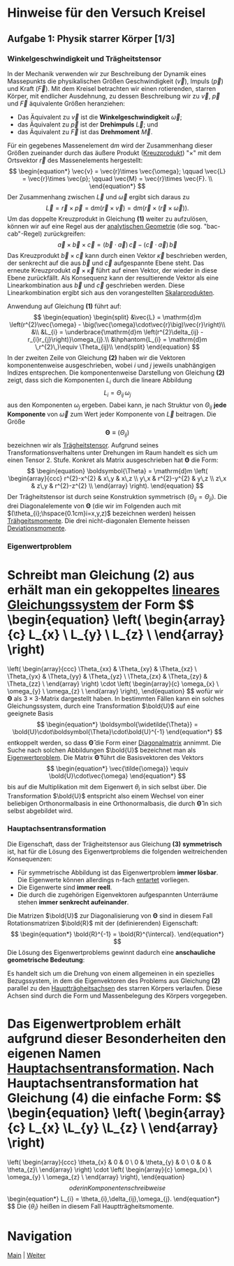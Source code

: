 # Hinweise für den Versuch Kreisel

## Aufgabe 1: Physik starrer Körper [1/3]

### Winkelgeschwindigkeit und Trägheitstensor

In der Mechanik verwenden wir zur Beschreibung der Dynamik eines Massepunkts die physikalischen Größen Geschwindigkeit ($\vec{v}$), Impuls ($\vec{p}$) und Kraft ($\vec{F}$). Mit dem Kreisel betrachten wir einen rotierenden, starren Körper, mit endlicher Ausdehnung, zu dessen Beschreibung wir zu $\vec{v}$, $\vec{p}$ und $\vec{F}$ äquivalente Größen heranziehen:  

- Das Äquivalent zu $\vec{v}$ ist die **Winkelgeschwindigkeit** $\vec{\omega}$; 
- das Äquivalent zu $\vec{p}$ ist der **Drehimpuls** $\vec{L}$; und 
- das Äquivalent zu $\vec{F}$ ist das **Drehmoment** $\vec{M}$.  

Für ein gegebenes Massenelement $\mathrm{d}m$ wird der Zusammenhang dieser Größen zueinander durch das äußere Produkt ([Kreuzprodukt](https://de.wikipedia.org/wiki/Kreuzprodukt)) "$\times$" mit dem Ortsvektor $\vec{r}$ des Massenelements hergestellt: 
$$
\begin{equation*}
\vec{v} = \vec{r}\times \vec{\omega}; \qquad
\vec{L} = \vec{r}\times \vec{p}; \qquad
\vec{M} = \vec{r}\times \vec{F}. \\
\end{equation*}
$$
Der Zusammenhang zwischen $\vec{L}$ und $\vec{\omega}$ ergibt sich daraus zu 
$$
\begin{equation}
\vec{L} = \vec{r}\times\vec{p} = \mathrm{d}m \left(\vec{r}\times\vec{v}\right) = \mathrm{d}m \left(\vec{r}\times\left(\vec{r}\times\vec{\omega}\right)\right).
\end{equation}
$$
Um das doppelte Kreuzprodukt in Gleichung **(1)** weiter zu aufzulösen, können wir auf eine Regel aus der [analytischen Geometrie](https://de.wikipedia.org/wiki/Analytische_Geometrie) (die sog. "bac-cab"-Regel) zurückgreifen:
$$
\begin{equation*}
\vec{a}\times\vec{b}\times\vec{c} = \big(\vec{b}\cdot\vec{a}\big)\,\vec{c} - \big(\vec{c}\cdot\vec{a}\big)\,\vec{b}
\end{equation*}
$$
Das Kreuzprodukt $\vec{b}\times\vec{c}$ kann durch einen Vektor $\vec{\kappa}$ beschrieben werden, der senkrecht auf die aus $\vec{b}$ und $\vec{c}$ aufgespannte Ebene steht. Das erneute Kreuzprodukt $\vec{a}\times\vec{\kappa}$ führt auf einen Vektor, der wieder in diese Ebene zurückfällt. Als Konsequenz kann der resultierende Vektor als eine Linearkombination aus $\vec{b}$ und $\vec{c}$ geschrieben werden. Diese Linearkombination ergibt sich aus den vorangestellten [Skalarprodukten](https://de.wikipedia.org/wiki/Skalarprodukt). 

Anwendung auf Gleichung **(1)** führt auf: 
$$
\begin{equation}
\begin{split}
&\vec{L} = \mathrm{d}m \left(r^{2}\vec{\omega} - \big(\vec{\omega}\cdot\vec{r}\big)\vec{r}\right)\\
&\\
&L_{i} = \underbrace{\mathrm{d}m \left(r^{2}\delta_{ij} - r_{i}r_{j}\right)}\omega_{j}.\\
&\hphantom{L_{i} = \mathrm{d}m \,r^{2}\,}\equiv \Theta_{ij}\\
\end{split}
\end{equation}
$$
In der zweiten Zeile von Gleichung **(2)** haben wir die Vektoren komponentenweise ausgeschrieben, wobei $i$ und $j$ jeweils unabhängigen Indizes entsprechen. Die komponentenweise Darstellung von Gleichung **(2)** zeigt, dass sich die Komponenten $L_{i}$ durch die lineare Abbildung
$$
\begin{equation*}
L_{i} = \Theta_{ij}\,\omega_{j}
\end{equation*}
$$
aus den Komponenten $\omega_{j}$ ergeben. Dabei kann, je nach Struktur von $\Theta_{ij}$ **jede Komponente** von $\vec{\omega}$ zum Wert jeder Komponente von $\vec{L}$ beitragen. Die Größe
$$
\begin{equation*}
\boldsymbol{\Theta} \equiv \left(\Theta_{ij}\right)
\end{equation*}
$$
bezeichnen wir als [Trägheitstensor](https://de.wikipedia.org/wiki/Tr%C3%A4gheitstensor). Aufgrund seines Transformationsverhaltens unter Drehungen im Raum handelt es sich um einen Tensor 2. Stufe. Konkret als Matrix ausgeschrieben hat $\boldsymbol{\Theta}$ die Form: 
$$
\begin{equation}
\boldsymbol{\Theta} = \mathrm{d}m
\left(
\begin{array}{ccc}
r^{2}-x^{2} & x\,y & x\,z \\
y\,x & r^{2}-y^{2} & y\,z \\
z\,x & z\,y & r^{2}-z^{2} \\
\end{array}
\right).
\end{equation}
$$
Der Trägheitstensor ist durch seine Konstruktion symmetrisch ($\Theta_{ij}=\Theta_{ji}$). Die drei Diagonalelemente von $\boldsymbol{\Theta}$ (die wir im Folgenden auch mit $(\theta_{i};\hspace{0.1cm}i=x,y,z)$ bezeichnen werden) heissen [Trähgeitsmomente](https://de.wikipedia.org/wiki/Tr%C3%A4gheitsmoment). Die drei nicht-diagonalen Elemente heissen [Deviationsmomente](https://de.wikipedia.org/wiki/Deviationsmoment).

### Eigenwertproblem  

Schreibt man Gleichung **(2)** aus erhält man ein gekoppeltes [lineares Gleichungssystem](https://de.wikipedia.org/wiki/Lineares_Gleichungssystem) der Form
$$
\begin{equation}
\left(
\begin{array}{c}
L_{x} \\
L_{y} \\
L_{z} \\
\end{array}
\right)
=
\left(
\begin{array}{ccc}
\Theta_{xx} & \Theta_{xy} & \Theta_{xz} \\
\Theta_{yx} & \Theta_{yy} & \Theta_{yz} \\
\Theta_{zx} & \Theta_{zy} & \Theta_{zz} \\
\end{array}
\right)
\cdot
\left(
\begin{array}{c}
\omega_{x} \\
\omega_{y} \\
\omega_{z} \\
\end{array}
\right),
\end{equation}
$$
wofür wir $\boldsymbol{\Theta}$ als $3\times3$-Matrix dargestellt haben. In bestimmten Fällen kann ein solches Gleichungssystem, durch eine Transformation $\bold{U}$ auf eine geeignete Basis 
$$
\begin{equation*}
\boldsymbol{\widetilde{\Theta}} = \bold{U}\cdot\boldsymbol{\Theta}\cdot\bold{U}^{-1}
\end{equation*}
$$
entkoppelt werden, so dass $\boldsymbol{\widetilde{\Theta}}$ die Form einer [Diagonalmatrix](https://de.wikipedia.org/wiki/Diagonalmatrix) annimmt. Die Suche nach solchen Abbildungen $\bold{U}$ bezeichnet man als [Eigenwertproblem](https://de.wikipedia.org/wiki/Eigenwerte_und_Eigenvektoren). Die Matrix $\boldsymbol{\widetilde{\Theta}}$ führt die Basisvektoren des Vektors 
$$
\begin{equation*}
\vec{\tilde{\omega}} \equiv \bold{U}\cdot\vec{\omega}
\end{equation*}
$$
bis auf die Multiplikation mit dem Eigenwert $\theta_{i}$ in sich selbst über. Die Transformation $\bold{U}$ entspricht also einem Wechsel von einer beliebigen Orthonormalbasis in eine Orthonormalbasis, die durch $\boldsymbol{\widetilde{\Theta}}$ in sich selbst abgebildet wird. 

### Hauptachsentransformation

Die Eigenschaft, dass der Trägheitstensor aus Gleichung **(3)** **symmetrisch** ist, hat für die Lösung des Eigenwertproblems die folgenden weitreichenden Konsequenzen: 

- Für symmetrische Abbildung ist das Eigenwertproblem **immer lösbar**. Die Eigenwerte können allerdings n-fach [entartet](https://de.wikipedia.org/wiki/Eigenwerte_und_Eigenvektoren#Berechnung_der_Eigenwerte) vorliegen. 
- Die Eigenwerte sind **immer reell**.
- Die durch die zugehörigen Eigenvektoren aufgespannten Unterräume stehen **immer senkrecht aufeinander**.

Die Matrizen $\bold{U}$ zur Diagonalisierung von $\boldsymbol{\Theta}$ sind in diesem Fall Rotationsmatrizen $\bold{R}$ mit der (definierenden) Eigenschaft: 
$$
\begin{equation*}
\bold{R}^{-1} = \bold{R}^{\intercal}.
\end{equation*}
$$
Die Lösung des Eigenwertproblems gewinnt dadurch eine **anschauliche geometrische Bedeutung**: 

Es handelt sich um die Drehung von einem allgemeinen in ein spezielles Bezugssystem, in dem die Eigenvektoren des Problems aus Gleichung **(2)** parallel zu den [Hauptträgheitsachsen](https://de.wikipedia.org/wiki/Haupttr%C3%A4gheitsachse) des starren Körpers verlaufen. Diese Achsen sind durch die Form und Massenbelegung des Körpers vorgegeben. 

Das Eigenwertproblem erhält aufgrund dieser Besonderheiten den eigenen Namen [Hauptachsentransformation](https://de.wikipedia.org/wiki/Hauptachsentransformation). Nach Hauptachsentransformation hat Gleichung **(4)** die einfache Form: 
$$
\begin{equation}
\left(
\begin{array}{c}
L_{x} \\L_{y} \\L_{z} \\
\end{array}
\right)
=
\left(
\begin{array}{ccc}
\theta_{x} & 0 & 0 \\
0 & \theta_{y} & 0 \\
0 & 0 & \theta_{z}\\
\end{array}
\right)
\cdot
\left(
\begin{array}{c}
\omega_{x} \\
\omega_{y} \\
\omega_{z} \\
\end{array}
\right),
\end{equation}
$$
oder in Komponentenschreibweise
$$
\begin{equation*}
L_{i} = \theta_{i}\,\delta_{ij}\,\omega_{j}.
\end{equation*}
$$
Die $\{\theta_{i}\}$ heißen in diesem Fall Hauptträgheitsmomente.

# Navigation

[Main](https://gitlab.kit.edu/kit/etp-lehre/p1-praktikum/students/-/tree/main/Kreisel) | [Weiter](https://gitlab.kit.edu/kit/etp-lehre/p1-praktikum/students/-/tree/main/Kreisel/doc/Hinweise-Aufgabe-1-a.md)

